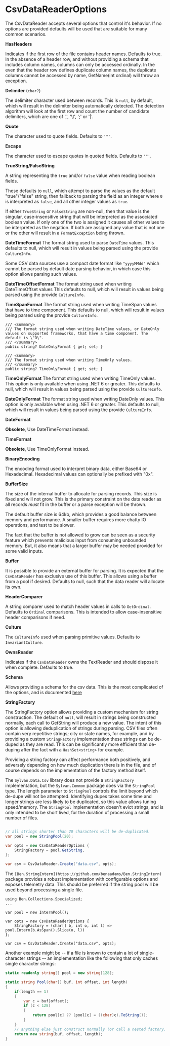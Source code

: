 # CsvDataReaderOptions

The CsvDataReader accepts several options that control it's behavior. If no options are provided defaults will be used that are suitable for many common scenarios.

__HasHeaders__

Indicates if the first row of the file contains header names. Defaults to true. In the absence of a header row, and without providing a schema that includes column names, columns can only be accessed ordinally. In the even that the header row defines duplicate column names, the duplicate columns cannot be accessed by name, GetName(int ordinal) will throw an exception.

__Delimiter__ (`char?`)

The delimiter character used between records. This is `null`, by default, which will result in the delimiter being automatically detected. The detection algorithm will look at the first row and count the number of candidate delimiters, which are one of ',', '\t', ';' or '|'.

__Quote__

The character used to quote fields. Defaults to `'"'`.

__Escape__

The character used to escape quotes in quoted fields. Defaults to `'"'`.

__TrueString/FalseString__

A string representing the `true` and/or `false` value when reading boolean fields. 

These defaults to `null`, which attempt to parse the values as the default "true"/"false" string, then fallback to parsing the field as an integer where `0` is interpreted as `false`, and all other integer values as `true`.

If either `TrueString` or `FalseString` are non-null, then that value is the singular, case-insensitive string that will be interpreted as the associated boolean value. If only one of the two is assigned it causes all other values to be interpreted as the negation. If both are assigned any value that is not one or the other will result in a `FormatException` being thrown.

__DateTimeFormat__
The format string used to parse `DateTime` values. This defaults to null, which will result in values being parsed using the provide `CultureInfo`.

Some CSV data sources use a compact date format like `"yyyyMMdd"` which cannot be parsed by default date parsing behavior, in which case this option allows parsing such values.

__DateTimeOffsetFormat__
The format string used when writing DateTimeOffset values
This defaults to null, which will result in values being parsed using the provide `CultureInfo`.

__TimeSpanFormat__
The format string used when writing TimeSpan values that have to time component. This defaults to null, which will result in values being parsed using the provide `CultureInfo`.

	/// <summary>
	/// The format string used when writing DateTime values, or DateOnly values on supported frameworks, that have a time component. The default is \"O\".
	/// </summary>
	public string? DateOnlyFormat { get; set; }

	/// <summary>
	/// The format string used when writing TimeOnly values.
	/// </summary>
	public string? TimeOnlyFormat { get; set; }

__TimeOnlyFormat__
The format string used when writing TimeOnly values. This option is only available when using .NET 6 or greater.
This defaults to null, which will result in values being parsed using the provide `CultureInfo`.

__DateOnlyFormat__
The format string used when writing DateOnly values. This option is only available when using .NET 6 or greater.
This defaults to null, which will result in values being parsed using the provide `CultureInfo`.

__DateFormat__

**Obsolete**, Use DateTimeFormat instead.

__TimeFormat__

**Obsolete**, Use TimeOnlyFormat instead.

__BinaryEncoding__

The encoding format used to interpret binary data, either Base64 or Hexadecimal. Hexadecimal values can optionally be prefixed with "0x".

__BufferSize__

The size of the internal buffer to allocate for parsing records.
This size is fixed and will not grow. This is the primary constraint on the data reader as all records *must* fit in the buffer or a parse exception will be thrown.

The default buffer size is 64kb, which provides a good balance between memory and performance. A smaller buffer requires more chatty IO operations, and test to be slower.

The fact that the buffer is not allowed to grow can be seen as a security feature which prevents malicious input from consuming unbounded memory. But, it also means that a larger buffer may be needed provided for some valid inputs.

__Buffer__

It is possible to provide an external buffer for parsing. It is expected that the `CsvDataReader` has exclusive use of this buffer.
This allows using a buffer from a pool if desired. Defaults to null, such that the data reader will allocate its own.


__HeaderComparer__

A string comparer used to match header values in calls to `GetOrdinal`. Defaults to `Ordinal` comparisons. This is intended to allow case-insensitive header comparisons if need.


__Culture__

The `CultureInfo` used when parsing primitive values. Defaults to
`InvariantCulture`.

__OwnsReader__

Indicates if the `CsvDataReader` owns the TextReader and should dispose it when complete. Defaults to true.

__Schema__

Allows providing a schema for the csv data. This is the most complicated of the options, and is documented [here](Schema.md)

__StringFactory__

The StringFactory option allows providing a custom mechanism for string construction. The default of `null`, will result in strings being constructed normally, each call to GetString will produce a new value. The intent of this option is allowing deduplication of strings during parsing. CSV files often contain very repetitive strings; city or state names, for example, and by providing a custom `StringFactory` implementation these strings can be de-duped as they are read. This can be significantly more efficient than de-duping after the fact with a `HashSet<string>` for example.

Providing a string factory can affect performance both positively, and adversely depending on how much duplication there is in the file, and of course depends on the implementation of the factory method itself.

The `Sylvan.Data.Csv` library does not provide a `StringFactory` implementation, but the `Sylvan.Common` package does via the `StringPool` type. The length parameter to `StringPool` controls the limit beyond which de-dupe will not be attempted. Identifying dupes takes some time and longer strings are less likely to be duplicated, so this value allows tuning speed/memory. The `StringPool` implementation doesn't evict strings, and is only intended to be short lived, for the duration of processing a small number of files.

```C#

// all strings shorter than 20 characters will be de-duplicated.
var pool = new StringPool(20);

var opts = new CsvDataReaderOptions {
    StringFactory = pool.GetString,
};

var csv = CsvDataReader.Create("data.csv", opts);
```

The `[Ben.StringIntern](https://github.com/benaadams/Ben.StringIntern)` package provides a robust implementation with configurable options and exposes telemetry data. This should be preferred if the string pool will be used beyond processing a single file.

```
using Ben.Collections.Specialized;
...

var pool = new InternPool();

var opts = new CsvDataReaderOptions {
    StringFactory = (char[] b, int o, int l) => pool.Intern(b.AsSpan().Slice(o, l))
};

var csv = CsvDataReader.Create("data.csv", opts);
```

Another example might be -- if a file is known to contain a lot of single-character strings -- an implementation like the following that only caches single character strings:

```C#
static readonly string[] pool = new string[128];

static string Pool(char[] buf, int offset, int length)
{
    if(length == 1)
    {
        var c = buf[offset];
        if (c < 128) 
        {
            return pool[c] ?? (pool[c] = ((char)c).ToString());	
        }			
    }
    // anything else just construct normally (or call a nested factory)
    return new string(buf, offset, length);
}
```
